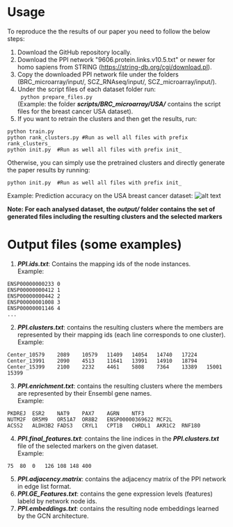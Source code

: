 # Usage

To reproduce the the results of our paper you need to follow the below steps:
1) Download the GitHub repository locally.
2) Download the PPI network "9606.protein.links.v10.5.txt" or newer for homo sapiens from STRING (https://string-db.org/cgi/download.pl).
3) Copy the downloaded PPI network file under the folders (BRC_microarray/input/, SCZ_RNAseq/input/, SCZ_microarray/input/).
4) Under the script files of each dataset folder run:  
``` python prepare_files.py```  
(Example: the folder ***scripts/BRC_microarray/USA/*** contains the script files for the breast cancer USA dataset).
5) If you want to retrain the clusters and then get the results, run:
```
python train.py
python rank_clusters.py #Run as well all files with prefix rank_clusters_
python init.py  #Run as well all files with prefix init_
```
Otherwise, you can simply use the pretrained clusters and directly generate the paper results by running:
```
python init.py  #Run as well all files with prefix init_
```
Example: Prediction accuracy on the USA breast cancer dataset:
![alt text](BRC_USA.png)

**Note: For each analysed dataset, the *output/* folder contains the set of generated files including the resulting clusters and the selected markers**

# Output files (some examples)
1) ***PPI.ids.txt***: Contains the mapping ids of the node instances.  
Example:
```
ENSP00000000233	0
ENSP00000000412	1
ENSP00000000442	2
ENSP00000001008	3
ENSP00000001146	4
...
```
2) ***PPI.clusters.txt***: contains the resulting clusters where the members are represented by their mapping ids (each line corresponds to one cluster).  
Example:
```
Center_10579	2089	10579	11409	14054	14740	17224
Center_13991	2090	4513	11641	13991	14910	18794
Center_15399	2100	2232	4461	5808	7364	13389	15001	15399
```
3) ***PPI.enrichment.txt***: contains the resulting clusters where the members are represented by their Ensembl gene names.  
Example:
```
PKDREJ	ESR2	NAT9	PAX7	AGRN	NTF3
NUTM2F	OR5M9	OR51A7	OR8B2	ENSP00000369622	MCF2L
ACSS2	ALDH3B2	FADS3	CRYL1	CPT1B	CHRDL1	AKR1C2	RNF180
```
4) ***PPI.final_features.txt***: contains the line indices in the ***PPI.clusters.txt*** file of the selected markers on the given dataset.  
Example:
```
75	80	0	126	108	148	400
```
5) ***PPI.adjacency.matrix***: contains the adjacency matrix of the PPI network in edge list format.
6) ***PPI.GE_Features.txt***: contains the gene expression levels (features) labeld by network node ids.
7) ***PPI.embeddings.txt***: contains the resulting node embeddings learned by the GCN architecture.
